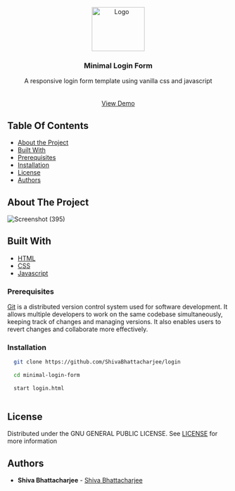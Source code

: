 <p align="center">
  <a href="https://github.com/ShivaBhattacharjee/AnimeTrix">
    <img src="https://user-images.githubusercontent.com/95211406/227517368-8f68c2b7-8c3c-4849-a12a-ff27f23537e3.gif" alt="Logo" width="120px" height="100px">
  </a>
<br/>


  
  <h3 align="center">Minimal Login Form</h3>

  <p align="center">
    A responsive login form template using vanilla css and javascript
    <br/>
    <br/>
    <br/>
    <a href="https://shivabhattacharjee.github.io/minimal-login-form/login.html">View Demo</a>
  </p>
</p>



## Table Of Contents

* [About the Project](#about-the-project)
* [Built With](#built-with)
* [Prerequisites](#prerequisites)
* [Installation](#installation)
* [License](#license)
* [Authors](#authors)

## About The Project

![Screenshot (395)](https://user-images.githubusercontent.com/95211406/227514942-24406878-39a1-46ab-a137-02c77d0849ac.png)

 


## Built With


* [HTML](https://www.w3schools.com/html/#gsc.tab=0)
* [CSS](https://developer.mozilla.org/en-US/docs/Web/CSS)
* [Javascript](https://www.w3schools.com/js/js_intro.asp)



### Prerequisites

<a href="https://git-scm.com/downloads" >Git</a> is a distributed version control system used for software development. It allows multiple developers to work on the same codebase simultaneously, keeping track of changes and managing versions. It also enables users to revert changes and collaborate more effectively.



### Installation
```sh
  git clone https://github.com/ShivaBhattacharjee/login
  
  cd minimal-login-form
  
  start login.html
  
```

## License

Distributed under the GNU GENERAL PUBLIC LICENSE. See [LICENSE](https://github.com/ShivaBhattacharjee/minimal-login-form/blob/main/LICENSE) for more information

## Authors

* **Shiva Bhattacharjee** - [Shiva Bhattacharjee](https://github.com/ShivaBhattacharjee) 





